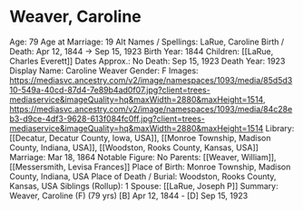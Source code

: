 # Weaver, Caroline

Age: 79
Age at Marriage: 19
Alt Names / Spellings: LaRue, Caroline
Birth / Death: Apr 12, 1844 → Sep 15, 1923
Birth Year: 1844
Children: [[LaRue, Charles Everett]]
Dates Approx.: No
Death: Sep 15, 1923
Death Year: 1923
Display Name: Caroline Weaver
Gender: F
Images: https://mediasvc.ancestry.com/v2/image/namespaces/1093/media/85d5d310-549a-40cd-87d4-7e89b4ad0f07.jpg?client=trees-mediaservice&imageQuality=hq&maxWidth=2880&maxHeight=1514, https://mediasvc.ancestry.com/v2/image/namespaces/1093/media/84c28eb3-d9ce-4df3-9628-613f084fc0ff.jpg?client=trees-mediaservice&imageQuality=hq&maxWidth=2880&maxHeight=1514
Library: [[Decatur, Decatur County, Iowa, USA]], [[Monroe Township, Madison County, Indiana, USA]], [[Woodston, Rooks County, Kansas, USA]]
Marriage: Mar 18, 1864
Notable Figure: No
Parents: [[Weaver, William]], [[Messersmith, Levisa Frances]]
Place of Birth: Monroe Township, Madison County, Indiana, USA
Place of Death / Burial: Woodston, Rooks County, Kansas, USA
Siblings (Rollup): 1
Spouse: [[LaRue, Joseph P]]
Summary: Weaver, Caroline (F) (79 yrs)
[B] Apr 12, 1844 - [D] Sep 15, 1923